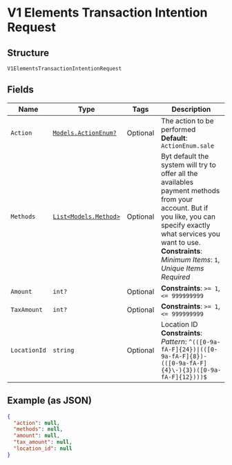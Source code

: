 
# V1 Elements Transaction Intention Request

## Structure

`V1ElementsTransactionIntentionRequest`

## Fields

| Name | Type | Tags | Description |
|  --- | --- | --- | --- |
| `Action` | [`Models.ActionEnum?`](../../doc/models/action-enum.md) | Optional | The action to be performed<br>**Default**: `ActionEnum.sale` |
| `Methods` | [`List<Models.Method>`](../../doc/models/method.md) | Optional | Byt default the system will try to offer all the availables payment methods from your account. But if you like, you can specify exactly what services you want to use.<br>**Constraints**: *Minimum Items*: `1`, *Unique Items Required* |
| `Amount` | `int?` | Optional | **Constraints**: `>= 1`, `<= 999999999` |
| `TaxAmount` | `int?` | Optional | **Constraints**: `>= 1`, `<= 999999999` |
| `LocationId` | `string` | Optional | Location ID<br>**Constraints**: *Pattern*: `^(([0-9a-fA-F]{24})\|(([0-9a-fA-F]{8})-(([0-9a-fA-F]{4}\-){3})([0-9a-fA-F]{12})))$` |

## Example (as JSON)

```json
{
  "action": null,
  "methods": null,
  "amount": null,
  "tax_amount": null,
  "location_id": null
}
```

